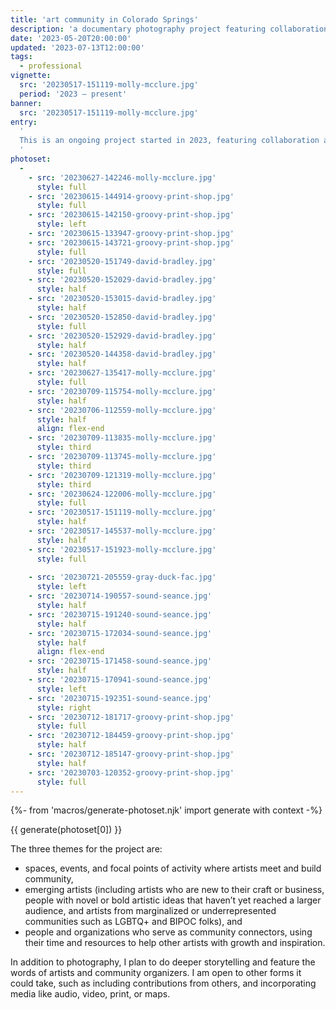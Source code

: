 ```yaml
---
title: 'art community in Colorado Springs'
description: 'a documentary photography project featuring collaboration and creativity among artists in Colorado Springs'
date: '2023-05-20T20:00:00'
updated: '2023-07-13T12:00:00'
tags:
  - professional
vignette:
  src: '20230517-151119-molly-mcclure.jpg'
  period: '2023 – present'
banner:
  src: '20230517-151119-molly-mcclure.jpg'
entry:
  '
  This is an ongoing project started in 2023, featuring collaboration and creativity among artists in Colorado Springs.
  '
photoset:
  - 
    - src: '20230627-142246-molly-mcclure.jpg'
      style: full
    - src: '20230615-144914-groovy-print-shop.jpg'
      style: full
    - src: '20230615-142150-groovy-print-shop.jpg'
      style: left
    - src: '20230615-133947-groovy-print-shop.jpg'
    - src: '20230615-143721-groovy-print-shop.jpg'
      style: full
    - src: '20230520-151749-david-bradley.jpg'
      style: full
    - src: '20230520-152029-david-bradley.jpg'
      style: half
    - src: '20230520-153015-david-bradley.jpg'
      style: half
    - src: '20230520-152850-david-bradley.jpg'
      style: full
    - src: '20230520-152929-david-bradley.jpg'
      style: half
    - src: '20230520-144358-david-bradley.jpg'
      style: half
    - src: '20230627-135417-molly-mcclure.jpg'
      style: full
    - src: '20230709-115754-molly-mcclure.jpg'
      style: half
    - src: '20230706-112559-molly-mcclure.jpg'
      style: half
      align: flex-end
    - src: '20230709-113835-molly-mcclure.jpg'
      style: third
    - src: '20230709-113745-molly-mcclure.jpg'
      style: third
    - src: '20230709-121319-molly-mcclure.jpg'
      style: third
    - src: '20230624-122006-molly-mcclure.jpg'
      style: full
    - src: '20230517-151119-molly-mcclure.jpg'
      style: half
    - src: '20230517-145537-molly-mcclure.jpg'
      style: half
    - src: '20230517-151923-molly-mcclure.jpg'
      style: full
    
    - src: '20230721-205559-gray-duck-fac.jpg'
      style: left
    - src: '20230714-190557-sound-seance.jpg'
      style: half
    - src: '20230715-191240-sound-seance.jpg'
      style: half
    - src: '20230715-172034-sound-seance.jpg'
      style: half
      align: flex-end
    - src: '20230715-171458-sound-seance.jpg'
      style: half
    - src: '20230715-170941-sound-seance.jpg'
      style: left
    - src: '20230715-192351-sound-seance.jpg'
      style: right
    - src: '20230712-181717-groovy-print-shop.jpg'
      style: full
    - src: '20230712-184459-groovy-print-shop.jpg'
      style: half
    - src: '20230712-185147-groovy-print-shop.jpg'
      style: half
    - src: '20230703-120352-groovy-print-shop.jpg'
      style: full
---
```


{%- from 'macros/generate-photoset.njk' import generate with context -%}

{{ generate(photoset[0]) }}

The three themes for the project are:

- spaces, events, and focal points of activity where artists meet and build community,
- emerging artists (including artists who are new to their craft or business, people with novel or bold artistic ideas that haven’t yet reached a larger audience, and artists from marginalized or underrepresented communities such as LGBTQ+ and BIPOC folks), and
- people and organizations who serve as community connectors, using their time and resources to help other artists with growth and inspiration.

In addition to photography, I plan to do deeper storytelling and feature the words of artists and community organizers. I am open to other forms it could take, such as including contributions from others, and incorporating media like audio, video, print, or maps.

